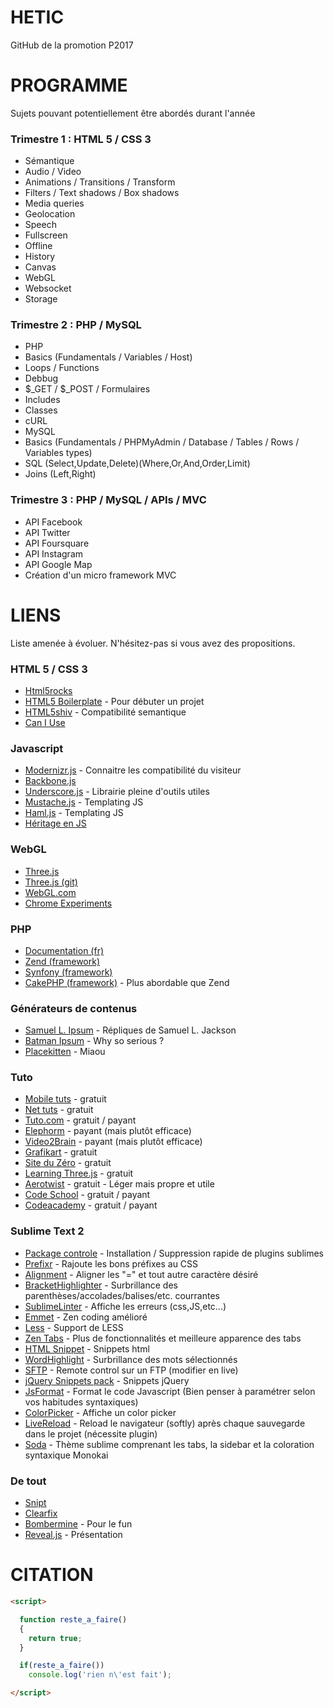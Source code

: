 HETIC
========

GitHub de la promotion P2017

# PROGRAMME

Sujets pouvant potentiellement être abordés durant l'année

### Trimestre 1 : HTML 5 / CSS 3

 - Sémantique
 - Audio / Video
 - Animations / Transitions / Transform
 - Filters / Text shadows / Box shadows
 - Media queries
 - Geolocation
 - Speech
 - Fullscreen
 - Offline
 - History
 - Canvas
 - WebGL
 - Websocket
 - Storage

### Trimestre 2 : PHP / MySQL
 
 - PHP
  - Basics (Fundamentals / Variables / Host)
  - Loops / Functions
  - Debbug
  - $_GET / $_POST / Formulaires
  - Includes
  - Classes
  - cURL
 - MySQL
  - Basics (Fundamentals / PHPMyAdmin / Database / Tables / Rows / Variables types)
  - SQL (Select,Update,Delete)(Where,Or,And,Order,Limit)
  - Joins (Left,Right)

### Trimestre 3 : PHP / MySQL / APIs / MVC
 
 - API Facebook
 - API Twitter
 - API Foursquare
 - API Instagram
 - API Google Map
 - Création d'un micro framework MVC

# LIENS

Liste amenée à évoluer. N'hésitez-pas si vous avez des propositions.

### HTML 5 / CSS 3

  - [Html5rocks](http://www.html5rocks.com/)
  - [HTML5 Boilerplate](http://html5boilerplate.com/) - Pour débuter un projet
  - [HTML5shiv](https://github.com/aFarkas/html5shiv) - Compatibilité semantique
  - [Can I Use](http://caniuse.com/)

### Javascript

  - [Modernizr.js](http://modernizr.com/) - Connaitre les compatibilité du visiteur
  - [Backbone.js](http://backbonejs.org/)
  - [Underscore.js](http://underscorejs.org/) - Librairie pleine d'outils utiles
  - [Mustache.js](https://github.com/janl/mustache.js) - Templating JS
  - [Haml.js](https://github.com/creationix/haml-js) - Templating JS
  - [Héritage en JS](http://ejohn.org/blog/simple-javascript-inheritance/)

### WebGL

  - [Three.js](http://threejs.org/)
  - [Three.js (git)](https://github.com/mrdoob/three.js)
  - [WebGL.com](http://www.webgl.com/)
  - [Chrome Experiments](http://www.chromeexperiments.com/webgl/)

### PHP

  - [Documentation (fr)](http://php.net/manual/fr/)
  - [Zend (framework)](http://framework.zend.com/)
  - [Synfony (framework)](http://symfony.com/)
  - [CakePHP (framework)](http://cakephp.org/) - Plus abordable que Zend

### Générateurs de contenus

  - [Samuel L. Ipsum](http://slipsum.com/) - Répliques de Samuel L. Jackson
  - [Batman Ipsum](http://batman-ipsum.com/) - Why so serious ?
  - [Placekitten](http://placekitten.com/) - Miaou

### Tuto

  - [Mobile tuts](http://mobile.tutsplus.com/) - gratuit
  - [Net tuts](http://net.tutsplus.com/) - gratuit
  - [Tuto.com](http://tuto.com) - gratuit / payant
  - [Elephorm](http://www.elephorm.com/) - payant (mais plutôt efficace)
  - [Video2Brain](https://www.video2brain.com/) - payant (mais plutôt efficace)
  - [Grafikart](http://www.grafikart.fr/) - gratuit
  - [Site du Zéro](http://www.siteduzero.com/) - gratuit
  - [Learning Three.js](http://learningthreejs.com/) - gratuit
  - [Aerotwist](http://www.aerotwist.com/tutorials/) - gratuit - Léger mais propre et utile
  - [Code School](http://www.codeschool.com/) - gratuit / payant
  - [Codeacademy](http://www.codecademy.com/) - gratuit / payant

### Sublime Text 2

  - [Package controle](https://sublime.wbond.net) - Installation / Suppression rapide de plugins sublimes
  - [Prefixr](https://sublime.wbond.net/packages/Prefixr) - Rajoute les bons préfixes au CSS
  - [Alignment](https://sublime.wbond.net/packages/Alignment) - Aligner les "=" et tout autre caractère désiré
  - [Bracket​Highlighter](https://sublime.wbond.net/packages/BracketHighlighter) - Surbrillance des parenthèses/accolades/balises/etc. courrantes
  - [SublimeLinter](https://sublime.wbond.net/packages/SublimeLinter) - Affiche les erreurs (css,JS,etc...)
  - [Emmet](https://sublime.wbond.net/packages/Emmet) - Zen coding amélioré
  - [Less](https://sublime.wbond.net/packages/LESS) - Support de LESS
  - [Zen Tabs](https://sublime.wbond.net/packages/Zen%20Tabs) - Plus de fonctionnalités et meilleure apparence des tabs
  - [HTML Snippet](https://sublime.wbond.net/packages/HTML%20Snippets) - Snippets html
  - [WordHighlight](https://sublime.wbond.net/packages/WordHighlight) - Surbrillance des mots sélectionnés
  - [SFTP](https://sublime.wbond.net/packages/SFTP) - Remote control sur un FTP (modifier en live)
  - [jQuery Snippets pack](https://sublime.wbond.net/packages/jQuery%20Snippets%20pack) - Snippets jQuery
  - [JsFormat](https://sublime.wbond.net/packages/JsFormat) - Format le code Javascript (Bien penser à paramétrer selon vos habitudes syntaxiques)
  - [ColorPicker](https://sublime.wbond.net/packages/ColorPicker) - Affiche un color picker
  - [LiveReload](https://sublime.wbond.net/packages/LiveReload) - Reload le navigateur (softly) après chaque sauvegarde dans le projet (nécessite plugin)
  - [Soda](https://sublime.wbond.net/packages/Theme%20-%20Soda) - Thème sublime comprenant les tabs, la sidebar et la coloration syntaxique Monokai

### De tout

  - [Snipt](https://snipt.net/public/)
  - [Clearfix](http://www.webtoolkit.info/css-clearfix.html)
  - [Bombermine](http://bombermine.com) - Pour le fun
  - [Reveal.js](https://github.com/hakimel/reveal.js) - Présentation

# CITATION

```html
<script>

  function reste_a_faire()
  {
    return true;
  }

  if(reste_a_faire())
    console.log('rien n\'est fait');

</script>
```
